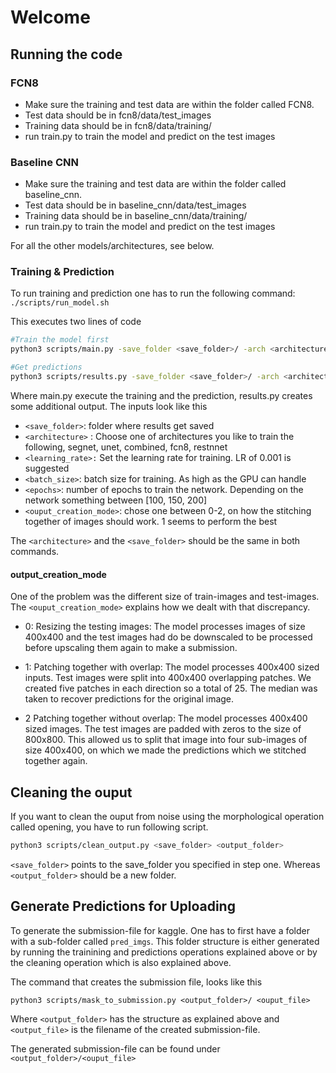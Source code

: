 # Welcome

## Running the code

### FCN8 
- Make sure the training and test data are within the folder called FCN8.
- Test data should be in fcn8/data/test_images
- Training data should be in fcn8/data/training/
- run train.py to train the model and predict on the test images

### Baseline CNN
- Make sure the training and test data are within the folder called baseline_cnn.
- Test data should be in baseline_cnn/data/test_images
- Training data should be in baseline_cnn/data/training/
- run train.py to train the model and predict on the test images

For all the other models/architectures, see below.

### Training & Prediction

To run training and prediction one has to run the following command:  `./scripts/run_model.sh`

This executes two lines of code 
```bash
#Train the model first
python3 scripts/main.py -save_folder <save_folder>/ -arch <architecture> -lr <learning_rate> -batch_sz <batch_size> -epochs <epochs> -rec_mode <output_creation modes>

#Get predictions
python3 scripts/results.py -save_folder <save_folder>/ -arch <architecture>
```
Where main.py execute the training and the prediction, results.py creates some additional output. The inputs look like this

 * `<save_folder>`: folder where results get saved
 * `<architecture>` : Choose one of architectures you like to train the following, segnet, unet, combined, fcn8, restnnet
 * `<learning_rate>:` Set the learning rate for training. LR of 0.001 is suggested
 * `<batch_size>`: batch size for training. As high as the GPU can handle
 * `<epochs>`: number of epochs to train the network. Depending on the network something between [100, 150, 200]
 * `<ouput_creation_mode>`: chose one between 0-2, on how the stitching together of images should work. 1 seems to perform the best

The `<architecture>` and the `<save_folder>` should be the same in both commands. 

#### output_creation_mode

One of the problem was the different size of train-images and test-images. The `<ouput_creation_mode>` explains how we dealt with that discrepancy.

* 0: Resizing the testing images: The model processes images of size 400x400 and the test images had do be downscaled to be processed before upscaling them again to make a submission.
 
* 1: Patching together with overlap: The model processes 400x400 sized inputs. Test images were split into 400x400 overlapping patches. We created five patches in each direction so a total of 25. The median was taken to recover predictions for the original image.
 
* 2 Patching together without overlap: The model processes 400x400 sized images. The test images are padded with zeros to the size of 800x800. This allowed us to split that image into four sub-images of size 400x400, on which we made the predictions which we stitched together again.

## Cleaning the ouput
If you want to clean the ouput from noise using the morphological operation called opening, you have to run following script.

```bash
python3 scripts/clean_output.py <save_folder> <output_folder>
```

`<save_folder>` points to the save_folder you specified in step one. Whereas `<output_folder>` should be a new folder. 

## Generate Predictions for Uploading

To generate the submission-file for kaggle. One has to first have a folder with a sub-folder called `pred_imgs`. This folder structure is either generated by running the trainining and predictions operations explained above or by the cleaning operation which is also explained above.

The command that creates the submission file, looks like this

```
python3 scripts/mask_to_submission.py <output_folder>/ <ouput_file>
```
Where `<output_folder>` has the structure as explained above and `<output_file>` is the filename of the created submission-file.

The generated submission-file can be found under `<output_folder>/<ouput_file>`
